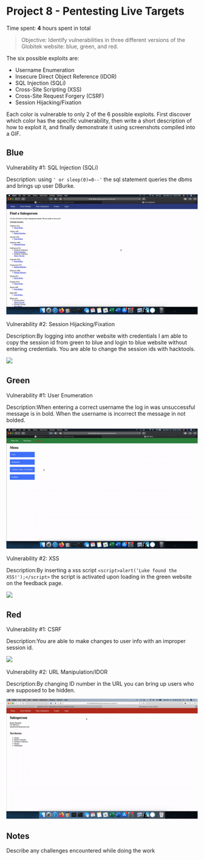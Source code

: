 # Project 8 - Pentesting Live Targets

Time spent: **4** hours spent in total

> Objective: Identify vulnerabilities in three different versions of the Globitek website: blue, green, and red.

The six possible exploits are:

* Username Enumeration
* Insecure Direct Object Reference (IDOR)
* SQL Injection (SQLi)
* Cross-Site Scripting (XSS)
* Cross-Site Request Forgery (CSRF)
* Session Hijacking/Fixation

Each color is vulnerable to only 2 of the 6 possible exploits. First discover which color has the specific vulnerability, then write a short description of how to exploit it, and finally demonstrate it using screenshots compiled into a GIF.

## Blue

Vulnerability #1: SQL Injection (SQLi)

Description: using `' or sleep(0)=0--'` the sql statement queries the dbms and brings up user DBurke. 

<img src="SQL Injection - Blue.gif">

Vulnerability #2: Session Hijacking/Fixation

Description:By logging into another website with credentials I am able to copy the session id from green to blue and login to blue website without entering credentials. You are able to change the session ids with hacktools. 

<img src="Session Hijacking - Blue.gif">

## Green

Vulnerability #1: User Enumeration

Description:When entering a correct username the log in was unsuccessful message is in bold. When the username is incorrect the message in not bolded. 

<img src="User Enumaration - Green.gif">

Vulnerability #2: XSS

Description:By inserting a xss script `<script>alert(‘Luke found the XSS!');</script>` the script is activated upon loading in the green website on the feedback page. 

<img src="XSS - Green.gif">


## Red

Vulnerability #1: CSRF

Description:You are able to make changes to user info with an improper session id. 

<img src="CSRF - Red.gif">

Vulnerability #2: URL Manipulation/IDOR

Description:By changing ID number in the URL you can bring up users who are supposed to be hidden.

<img src="URL Manipulation - Red.gif">


## Notes

Describe any challenges encountered while doing the work
